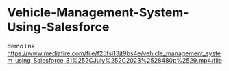 # Vehicle-Management-System-Using-Salesforce
 demo link
 https://www.mediafire.com/file/f25fsi13jt9bs4e/vehicle_management_system_using_Salesforce_31%252CJuly%252C2023%2528480p%2529.mp4/file
